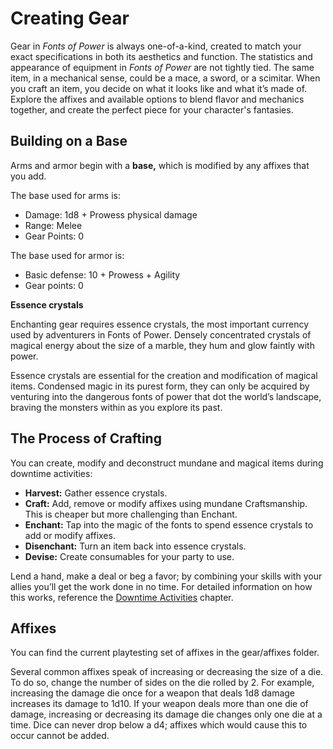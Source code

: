 # Creating Gear

Gear in _Fonts of Power_ is always one-of-a-kind, created to match your exact specifications in both its aesthetics and function. The statistics and appearance of equipment in _Fonts of Power_ are not tightly tied. The same item, in a mechanical sense, could be a mace, a sword, or a scimitar. When you craft an item, you decide on what it looks like and what it’s made of. Explore the affixes and available options to blend flavor and mechanics together, and create the perfect piece for your character's fantasies.

## Building on a Base

Arms and armor begin with a **base,** which is modified by any affixes that you add.

The base used for arms is:

- Damage: 1d8 + Prowess physical damage
- Range: Melee
- Gear Points: 0

The base used for armor is:

- Basic defense: 10 + Prowess + Agility
- Gear points: 0

<div class="infobox">

**Essence crystals**

Enchanting gear requires essence crystals, the most important currency used by adventurers in Fonts of Power. Densely concentrated crystals of magical energy about the size of a marble, they hum and glow faintly with power.

Essence crystals are essential for the creation and modification of magical items. Condensed magic in its purest form, they can only be acquired by venturing into the dangerous fonts of power that dot the world’s landscape, braving the monsters within as you explore its past.

</div>

## The Process of Crafting

You can create, modify and deconstruct mundane and magical items during downtime activities:

- **Harvest:** Gather essence crystals.
- **Craft:** Add, remove or modify affixes using mundane Craftsmanship. This is cheaper but more challenging than Enchant.
- **Enchant:** Tap into the magic of the fonts to spend essence crystals to add or modify affixes.
- **Disenchant:** Turn an item back into essence crystals.
- **Devise:** Create consumables for your party to use.

Lend a hand, make a deal or beg a favor; by combining your skills with your allies you’ll get the work done in no time. For detailed information on how this works, reference the [Downtime Activities](rules/downtime-activities.md) chapter.

## Affixes

You can find the current playtesting set of affixes in the gear/affixes folder.

Several common affixes speak of increasing or decreasing the size of a die. To do so, change the number of sides on the die rolled by 2. For example, increasing the damage die once for a weapon that deals 1d8 damage increases its damage to 1d10. If your weapon deals more than one die of damage, increasing or decreasing its damage die changes only one die at a time. Dice can never drop below a d4; affixes which would cause this to occur cannot be added.
